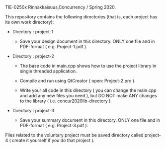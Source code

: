 TIE-0250x Rinnakkaisuus,Concurrency / Spring 2020.


This repository contains the following directories
(that is, each project has its own work directory):

  * Directory : project-1

    - Save your design document in this directory.
      ONLY one file and in PDF-format ( e.g. Project-1.pdf ).

  * Directory : project-2

    - The base code in main.cpp shows how to use the
      project library in single threaded application.

    - Compile and run using QtCreator ( open: Project-2.pro ).

    - Write your all code in this directory ( you can change the
      main.cpp and add any new files you need ), but DO NOT make
      ANY changes to the library ( i.e. concur2020lib-directory ).

  * Directory : project-3

    - Save your summary document in this directory.
      ONLY one file and in PDF-format ( e.g. Project-3.pdf ).


Files related to the voluntary project must be saved directory
called project-4 ( create it yourself if you do that project ).
